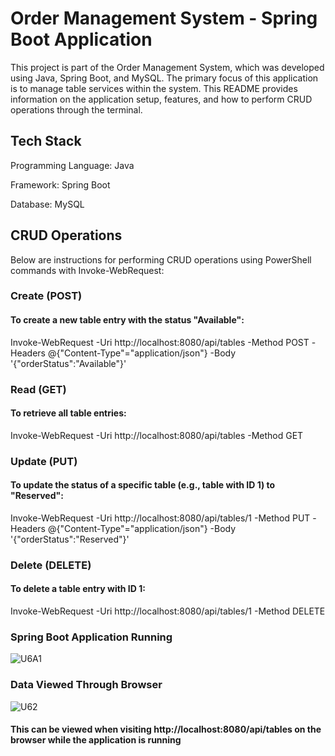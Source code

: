 # Order Management System - Spring Boot Application
This project is part of the Order Management System, which was developed using Java, Spring Boot, and MySQL. The primary focus of this application is to manage table services within the system. This README provides information on the application setup, features, and how to perform CRUD operations through the terminal.

## Tech Stack
Programming Language: Java

Framework: Spring Boot

Database: MySQL

## CRUD Operations
Below are instructions for performing CRUD operations using PowerShell commands with Invoke-WebRequest:

### Create (POST)

#### To create a new table entry with the status "Available": 

Invoke-WebRequest -Uri http://localhost:8080/api/tables -Method POST -Headers @{"Content-Type"="application/json"} -Body '{"orderStatus":"Available"}'

### Read (GET)
#### To retrieve all table entries:

Invoke-WebRequest -Uri http://localhost:8080/api/tables -Method GET


### Update (PUT)
#### To update the status of a specific table (e.g., table with ID 1) to "Reserved":

Invoke-WebRequest -Uri http://localhost:8080/api/tables/1 -Method PUT -Headers @{"Content-Type"="application/json"} -Body '{"orderStatus":"Reserved"}'

### Delete (DELETE)
#### To delete a table entry with ID 1:

Invoke-WebRequest -Uri http://localhost:8080/api/tables/1 -Method DELETE

### Spring Boot Application Running

![U6A1](https://github.com/user-attachments/assets/869bba74-0946-4056-a16e-8a95288473a0)

### Data Viewed Through Browser

![U62](https://github.com/user-attachments/assets/891ca7ee-e9bd-408a-bb9f-9d43d55ba6a8)

#### This can be viewed when visiting http://localhost:8080/api/tables on the browser while the application is running




